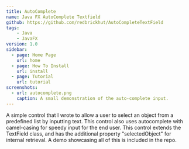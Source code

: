 ```yaml
---
title: AutoComplete
name: Java FX AutoComplete Textfield
github: https://github.com/redbrickhut/AutoCompleteTextField
tags:
    - Java
    - JavaFX
version: 1.0
sidebar:
  - page: Home Page
    url: home
  - page: How To Install
    url: install
  - page: Tutorial
    url: tutorial
screenshots:
  - url: autocomplete.png
    caption: A small demonstration of the auto-complete input.
---
```


A simple control that I wrote to allow a user to select an object from a predefined list by inputting text. This control also uses autocomplete with camel-casing for speedy input for the end user. This control extends the TextField class, and has the additional property "selectedObject" for internal retrieval. A demo showcasing all of this is included in the repo.
                